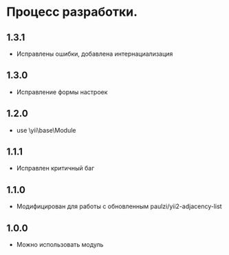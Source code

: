 Процесс разработки.
==============

1.3.1
-----------------
  * Исправлены ошибки, добавлена интернациализация

1.3.0
-----------------
  * Исправление формы настроек

1.2.0
-----------------
  * use \yii\base\Module

1.1.1
-----------------
  * Исправлен критичный баг
 
1.1.0
-----------------
  * Модифицирован для работы с обновленным paulzi/yii2-adjacency-list

1.0.0
-----------------
  * Можно использовать модуль
